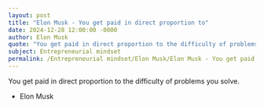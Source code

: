 ```yaml
---
layout: post
title: "Elon Musk - You get paid in direct proportion to"
date: 2024-12-28 12:00:00 -0000
author: Elon Musk
quote: "You get paid in direct proportion to the difficulty of problems you solve."
subject: Entrepreneurial mindset
permalink: /Entrepreneurial mindset/Elon Musk/Elon Musk - You get paid in direct proportion to
---
```


You get paid in direct proportion to the difficulty of problems you solve.

- Elon Musk
